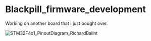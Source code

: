 # Blackpill_firmware_development
 Working on another board that I just bought over. 
 
![STM32F4x1_PinoutDiagram_RichardBalint](https://user-images.githubusercontent.com/54667428/133919304-f675caa6-3347-4515-aa46-d11fcaaff241.png)
